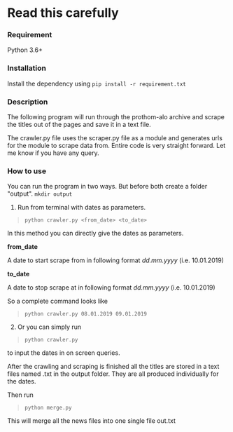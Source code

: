 # Read this carefully

### Requirement
Python 3.6+

### Installation
Install the dependency using 
`pip install -r requirement.txt`

### Description
The following program will run through the prothom-alo archive and scrape the titles out of the pages and save it in a text file. 

The crawler.py file uses the scraper.py file as a module and generates urls for the module to scrape data from. Entire code is very straight forward. Let me know if you have any query.

### How to use
You can run the program in two ways. But before both create a folder "output".
`mkdir output`

1. Run from terminal with dates as parameters. 

> `python crawler.py <from_date> <to_date>`

In this method you can directly give the dates as parameters.

**from_date**

A date to start scrape from in following format _dd.mm.yyyy_ (i.e. 10.01.2019)

**to_date**

A date to stop scrape at in following format _dd.mm.yyyy_ (i.e. 10.01.2019)

So a complete command looks like 
> `python crawler.py 08.01.2019 09.01.2019`

2. Or you can simply run 
> `python crawler.py` 

to input the dates in on screen queries.

After the crawling and scraping is finished all the titles are stored in a text files named <date>.txt in the output folder. They are all produced individually for the dates.

Then run 
> `python merge.py` 

This will merge all the news files into one single file out.txt 
